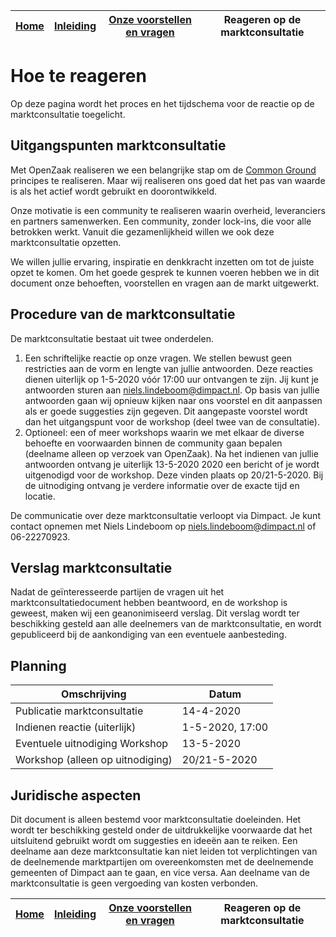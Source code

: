 | <a href="README.md">Home</a> | <a href="introduction-nl.md">Inleiding</a> | <a href="questions-nl.md">Onze voorstellen en vragen</a> | Reageren op de marktconsultatie  |
| -------- | -------- | -------- | -------- |

# Hoe te reageren

Op deze pagina wordt het proces en het tijdschema voor de reactie op de marktconsultatie toegelicht.

## Uitgangspunten marktconsultatie

Met OpenZaak realiseren we een belangrijke stap om de [Common Ground](https://commonground.nl/cms/view/54476259/over-common-ground) principes te realiseren. Maar wij realiseren ons goed dat het pas van waarde is als het actief wordt gebruikt en doorontwikkeld.

Onze motivatie is een community te realiseren waarin overheid, leveranciers en partners samenwerken. Een community, zonder lock-ins, die voor alle betrokken werkt. Vanuit die gezamenlijkheid willen we ook deze marktconsultatie opzetten.

We willen jullie ervaring, inspiratie en denkkracht inzetten om tot de juiste opzet te komen. Om het goede gesprek te kunnen voeren hebben we in dit document onze behoeften, voorstellen en vragen aan de markt uitgewerkt.

## Procedure van de marktconsultatie

De marktconsultatie bestaat uit twee onderdelen.

1. Een schriftelijke reactie op onze vragen. We stellen bewust geen restricties aan de vorm en lengte van jullie antwoorden. Deze reacties dienen uiterlijk op 1-5-2020 vóór 17:00 uur ontvangen te zijn. Jij kunt je antwoorden sturen aan <niels.lindeboom@dimpact.nl>. Op basis van jullie antwoorden gaan wij opnieuw kijken naar ons voorstel en dit aanpassen als er goede suggesties zijn gegeven. Dit aangepaste voorstel wordt dan het uitgangspunt voor de workshop (deel twee van de consultatie).
2. Optioneel: een of meer workshops waarin we met elkaar de diverse behoefte en voorwaarden binnen de community gaan bepalen (deelname alleen op verzoek van OpenZaak). Na het indienen van jullie antwoorden ontvang je uiterlijk 13-5-2020 2020 een bericht of je wordt uitgenodigd voor de workshop. Deze vinden plaats op 20/21-5-2020. Bij de uitnodiging ontvang je verdere informatie over de exacte tijd en locatie.

De communicatie over deze marktconsultatie verloopt via Dimpact. Je kunt contact opnemen met Niels Lindeboom op <niels.lindeboom@dimpact.nl> of 06-22270923.

## Verslag marktconsultatie

Nadat de geïnteresseerde partijen de vragen uit het marktconsultatiedocument hebben beantwoord, en de workshop is geweest, maken wij een geanonimiseerd verslag. Dit verslag wordt ter beschikking gesteld aan alle deelnemers van de marktconsultatie, en wordt gepubliceerd bij de aankondiging van een eventuele aanbesteding.

## Planning

| Omschrijving  | Datum |
|---------------|-------|
| Publicatie marktconsultatie | 14-4-2020 |
| Indienen reactie (uiterlijk) | 1-5-2020, 17:00 |
| Eventuele uitnodiging Workshop | 13-5-2020 |
| Workshop (alleen op uitnodiging) | 20/21-5-2020 |

## Juridische aspecten

Dit document is alleen bestemd voor marktconsultatie doeleinden. Het wordt ter beschikking gesteld onder de uitdrukkelijke voorwaarde dat het uitsluitend gebruikt wordt om suggesties en ideeën aan te reiken. Een deelname aan deze marktconsultatie kan niet leiden tot verplichtingen van de deelnemende marktpartijen om overeenkomsten met de deelnemende gemeenten of Dimpact aan te gaan, en vice versa. Aan deelname van de marktconsultatie is geen vergoeding van kosten verbonden.

| <a href="README.md">Home</a> | <a href="introduction-nl.md">Inleiding</a> | <a href="questions-nl.md">Onze voorstellen en vragen</a> | Reageren op de marktconsultatie  |
| -------- | -------- | -------- | -------- |
